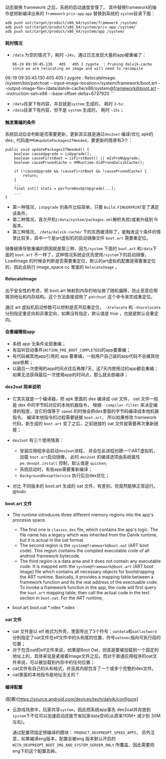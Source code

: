 动态替换 framework 之后，系统的启动速度变慢了。 其中替换framework的操作是把新编译出来的 `framework` `priv-app` `app` 替换到系统的 `system`目录下面：

```
adb push out/target/product/x86_64/system/framework /system/
adb push out/target/product/x86_64/system/priv-app /system/
adb push out/target/product/x86_64/system/app /system/
```

#### 耗时情况
* `/data` 为空的情况下，耗时 `~24s`，通过日志发现大量的app被重编了：

	```
	06-19 09:30:45.130   405   405 I zygote  : Pruning dalvik-cache since we are relocating an image and will need to recompile
06-19 09:30:45.130   405   405 I zygote  : RelocateImage: /system/bin/patchoat --input-image-location=/system/framework/boot.art --output-image-file=/data/dalvik-cache/x86/system@framework@boot.art --instruction-set=x86 --base-offset-delta=6737920
	```
* `/data`目录下有内容，并且就是`system` 生成的， 耗时 `2~5s`:   
* `/data`目录下有内容，但不是 `system` 生成的， 耗时 `~15s`；

#### 触发重编的条件
系统启动后会判断是否需要更新，更新其实就是通过`dex2oat` 编译/优化 apk的dex:, 代码是`PMS#updatePackagesIfNeeded`，要更新的情景有3个：

```
public void updatePackagesIfNeeded() {
	boolean causeUpgrade = isUpgrade();
	boolean causeFirstBoot = isFirstBoot() || mIsPreNUpgrade;
	boolean causePrunedCache = VMRuntime.didPruneDalvikCache();
	
	if (!causeUpgrade && !causeFirstBoot && !causePrunedCache) {
	    return;
	}
	...
	final int[] stats = performDexOptUpgrade(...);
	...
}    
```

* 第一种情况，`isUpgrade` 的条件比较简单，只要 `Build.FINGERPRINT`变了满足该条件。
* 第二种情况，首次开机(`/data/system/packages.xml`解析失败)或者升级到 N 版本。
* 第三种情况， `/data/dalvik-cache/` 下的东西被清除了，能触发这个条件的情景比较多，其中一个是art虚拟机的启动镜像文件 `boot.art` 需要重定位。

镜像替换导致重编的原因就是第三种，因为`/system` 下面的 `boot.art` 和`/data`下面的 `boot.art` 不一样了，这种情况系统会优先使用`/system`下的启动镜像，LoadImage 的时候会判断是否需要重定位，默认的art虚拟机配置是需要重定位的，因此会执行 image_space.cc 里面的 `RelocateImage` 。

#### RelocateImage 

出于安全性的考虑，把 boot.art 映射到内存的地址做了随机偏移，防止恶意应用猜测地址和内存结构。这个方法直接调用了 `patchoat`  这个命令来完成重定位。

通过 art 虚拟机启动参数可以控制是否开启重定位， `-Xrelocate` 和 `-Xnorelocate` 分别指定重定向和非重定向，如果没有指定，默认值是 true ，也就是默认会重定向。


#### 会重编哪些app

* 系统 app 无条件全部重编；
* 有监听启动事件(`ACTION_PRE_BOOT_COMPLETED`)的app要重编；
* 有代码被其他app引用的 app 要重编，一般用户自己装的app代码不会被其他app依赖；
* 以最后一次使用的app时间点往后再推7天，这7天内使用过的app都会重编；
	如果无法获得最后一次使用app的时间点，那么就全部编译；
	
#### dex2oat 简单说明
* 它其实就是一个编译器，把 apk 里面的 dex 编译成 oat 文件， oat 文件一般是 dex 中的字节码对应的本地机器指令， 根据`--compiler-filter` 来决定编译的程度，当它的值等于 `speed` 的时候会把dex里面的字节码编译成本地机器指令。 编译本地指令的过程需要链接 `boot.art`， 所以如果修改 framework 代码，新生成的 `boot.art` 变了之后，之前链接的 oat 文件就需要再次重新链接；
* `dex2oat` 有三个使用情景：  
	* 安装应用程序会启动`dex2oat`进程， 并会在此进程创建一个ART虚拟机，加载 `boot.art`启动镜像， 此时 `dex2oat` 的编译选项由系统属性 `pm.dexopt.install` 控制，默认值是 `quicken`;
	* 系统启动时，有些app需要重新编译；
	* `BackgroundDexoptService` 执行后台dex优化；
	
* 对比 不同版本的 boot.art 生成的 oat 文件，有差别，但竟然能够正常运行。 @todo  


#### boot.art 文件

* The runtime introduces three different memory regions into the app's processs space. 
	* The first one is `classes.dex` file, which contains the app's logic. The file name has a legacy which was inherited from the Dalvik runtime, but it is actual in the oat format.	
	* The second region is the `system@framework@boot.oat` (ART boot code). This region contains the compiled executable code of all android framework bytecode.
	* The third region is a data area and it does not contain any executable code. It is mapped with the `system@framework@boot.art` (ART boot image) file which contains all necessary objects for bootstrapping the ART runtime. Basically, it provides a mapping table between a framework function and its the real address of the exectuable code. To invoke a framework function in the app, the code will first query the `boot.art` mapping table, then call the actual code in the text section in `boot.oat`. For the ART runtime, 

*  boot.art boot.oat  *.vdex *.odex


#### oat 文件

* oat 文件是以 elf 格式为外壳，里面导出了3个符号：`oatdata`和`oatlastword`分别指定了oat文件在elf文件中的头和尾的位置，符号`oatexec`指向可执行段的位置；
* 对于包含oat的elf文件来说，如果是Boot Oat，则其是要被加载到一个固定的地址上的，具体来说是紧接着Image文件之后。而对于普通应用程序的oat文件来说，可以被加载到内存中的任何位置；
* oat文件有自己的头和格式，并且其内部包含了一个或多个完整的dex文件。
* oat里面的本地指令是地址无关的？

#### 编译配置

(配置)[https://source.android.com/devices/tech/dalvik/configure]  

* 云游戏场景中，玩家共享`system`，因此把系统app事先 dex2oat并存放到 `system`下不仅可以加速启动还能节省玩家data空间(从原来110M+ 减少到 30M左右)。

	通过配置项指定预编译的模块： `PRODUCT_DEXPREOPT_SPEED_APPS`， 另外注意，如果编译eng版本，配置会被eng 版本默认开启的 `WITH_DEXPREOPT_BOOT_IMG_AND_SYSTEM_SERVER_ONLY` 所覆盖，因此需要把eng下的这个配置去掉。
